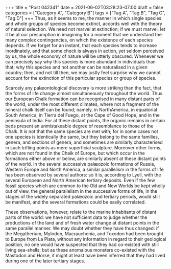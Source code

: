 +++
title = "Post 042341"
date = 2021-06-02T03:28:23-07:00
draft = false
categories = ["Category A", "Category B"]
tags = ["Tag A", "Tag B", "Tag C", "Tag D"]
+++
Thus, as it seems to me, the manner in which single species and whole groups of species become extinct, accords well with the theory of natural selection. We need not marvel at extinction; if we must marvel, let it be at our presumption in imagining for a moment that we understand the many complex contingencies, on which the existence of each species depends. If we forget for an instant, that each species tends to increase inordinately, and that some check is always in action, yet seldom perceived by us, the whole economy of nature will be utterly obscured. Whenever we can precisely say why this species is more abundant in individuals than that; why this species and not another can be naturalised in a given country; then, and not till then, we may justly feel surprise why we cannot account for the extinction of this particular species or group of species.

Scarcely any palæontological discovery is more striking than the fact, that the forms of life change almost simultaneously throughout the world. Thus our European Chalk formation can be recognised in many distant parts of the world, under the most different climates, where not a fragment of the mineral chalk itself can be found; namely, in NorthAmerica, in equatorial South America, in Tierra del Fuego, at the Cape of Good Hope, and in the peninsula of India. For at these distant points, the organic remains in certain beds present an unmistakeable degree of resemblance to those of the Chalk. It is not that the same species are met with; for in some cases not one species is identically the same, but they belong to the same families, genera, and sections of genera, and sometimes are similarly characterised in such trifling points as mere superficial sculpture. Moreover other forms, which are not found in the Chalk of Europe, but which occur in the formations either above or below, are similarly absent at these distant points of the world. In the several successive palæozoic formations of Russia, Western Europe and North America, a similar parallelism in the forms of life has been observed by several authors: so it is, according to Lyell, with the several European and North American tertiary deposits. Even if the few fossil species which are common to the Old and New Worlds be kept wholly out of view, the general parallelism in the successive forms of life, in the stages of the widely separated palæozoic and tertiary periods, would still be manifest, and the several formations could be easily correlated.

These observations, however, relate to the marine inhabitants of distant parts of the world: we have not sufficient data to judge whether the productions of the land and of fresh water change at distant points in the same parallel manner. We may doubt whether they have thus changed: if the Megatherium, Mylodon, Macrauchenia, and Toxodon had been brought to Europe from La Plata, without any information in regard to their geological position, no one would have suspected that they had co-existed with still living sea-shells; but as these anomalous monsters co-existed with the Mastodon and Horse, it might at least have been inferred that they had lived during one of the later tertiary stages.
